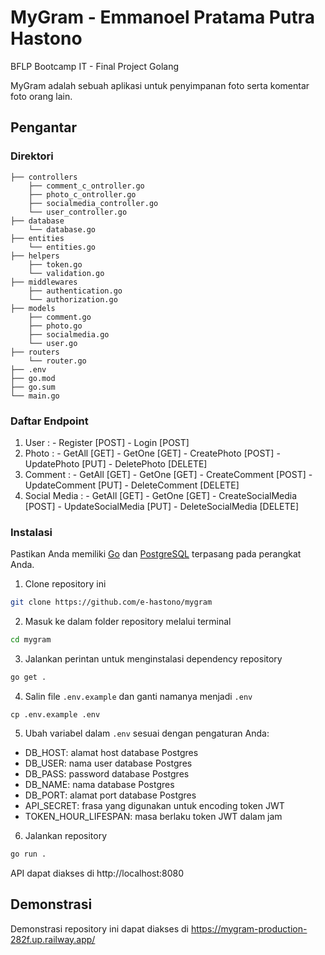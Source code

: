 # MyGram - Emmanoel Pratama Putra Hastono

BFLP Bootcamp IT - Final Project Golang

MyGram adalah sebuah aplikasi untuk penyimpanan foto serta komentar foto orang lain.

## Pengantar

### Direktori

```
├── controllers
    ├── comment_c_ontroller.go
    ├── photo_c_ontroller.go
    ├── socialmedia_controller.go
    └── user_controller.go
├── database
    └── database.go
├── entities
    └── entities.go
├── helpers
    ├── token.go
    └── validation.go
├── middlewares
    ├── authentication.go
    └── authorization.go
├── models
    ├── comment.go
    ├── photo.go
    ├── socialmedia.go
    └── user.go
├── routers
    └── router.go
├── .env
├── go.mod
├── go.sum
└── main.go
```

### Daftar Endpoint

1. User : - Register [POST] - Login [POST]
2. Photo : - GetAll [GET] - GetOne [GET] - CreatePhoto [POST] - UpdatePhoto [PUT] - DeletePhoto [DELETE]
3. Comment : - GetAll [GET] - GetOne [GET] - CreateComment [POST] - UpdateComment [PUT] - DeleteComment [DELETE]
4. Social Media : - GetAll [GET] - GetOne [GET] - CreateSocialMedia [POST] - UpdateSocialMedia [PUT] - DeleteSocialMedia [DELETE]

### Instalasi

Pastikan Anda memiliki [Go](https://go.dev/) dan [PostgreSQL](https://www.postgresql.org/) terpasang pada perangkat Anda.

1. Clone repository ini

```bash
git clone https://github.com/e-hastono/mygram
```

2. Masuk ke dalam folder repository melalui terminal

```bash
cd mygram
```

3. Jalankan perintan untuk menginstalasi dependency repository

```bash
go get .
```

4. Salin file `.env.example` dan ganti namanya menjadi `.env`

```
cp .env.example .env
```

5. Ubah variabel dalam `.env` sesuai dengan pengaturan Anda:

- DB_HOST: alamat host database Postgres
- DB_USER: nama user database Postgres
- DB_PASS: password database Postgres
- DB_NAME: nama database Postgres
- DB_PORT: alamat port database Postgres
- API_SECRET: frasa yang digunakan untuk encoding token JWT
- TOKEN_HOUR_LIFESPAN: masa berlaku token JWT dalam jam

6. Jalankan repository

```bash
go run .
```

API dapat diakses di http://localhost:8080

## Demonstrasi

Demonstrasi repository ini dapat diakses di https://mygram-production-282f.up.railway.app/
